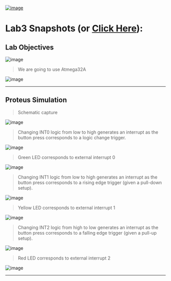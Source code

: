 

[![image](https://drive.google.com/uc?export=view&id=1_YGQ-gzeswWMduxpPEz-YbqObp3yRlcx)](https://drive.google.com/drive/folders/1bMTQ4eIcxL6zAKGowGj3Zcuzx2Qvd1C2)

# Lab3 Snapshots (or [Click Here](https://drive.google.com/drive/folders/1bMTQ4eIcxL6zAKGowGj3Zcuzx2Qvd1C2)):

## Lab Objectives

![image](https://drive.google.com/uc?export=view&id=1qsWNiCT4y2sVADLxippjPc-eZY7YU8Fe)

> We are going to use Atmega32A

![image](https://drive.google.com/uc?export=view&id=1jM_IZ1qaffwMQK12rpeLQ3_WyQQ8Vn79)

---

## Proteus Simulation

> Schematic capture

![image](https://drive.google.com/file/d/1vUZHeUuAYCA4xGiWoDrQ_J6jXtIF44Vb/view)

> Changing INT0 logic from low to high generates an interrupt as the button press corresponds to a logic change trigger.

![image](https://drive.google.com/file/d/1y3gGXkHTRfA88D_wP_QJH7DsgktFfw8N/view)

> Green LED corresponds to external interrupt 0

![image](https://drive.google.com/file/d/1LFpnWhJWUyGlsIhlAFnYr-dApU1T3bwa/view)

> Changing INT1 logic from low to high generates an interrupt as the button press corresponds to a rising edge trigger (given a pull-down setup).

![image](https://drive.google.com/file/d/1_Nnqnk-CpAK-Da8jcezBMg-PH4o9gZO6/view)

> Yellow LED corresponds to external interrupt 1

![image](https://drive.google.com/file/d/1vn9zmN8KejeZUJPpsbxI4eyZv-N1g7H7/view)

> Changing INT2 logic from high to low generates an interrupt as the button press corresponds to a falling edge trigger (given a pull-up setup).

![image](https://drive.google.com/file/d/1i4mNN6b76omUxLRwqysqgOKxYGF0YLJc/view)

> Red LED corresponds to external interrupt 2

![image](https://drive.google.com/file/d/1a_RtskFukOUOzbzPXU_RR_Kv2neNXQcU/view)

---
